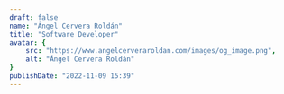 ```yaml
---
draft: false
name: "Ángel Cervera Roldán"
title: "Software Developer"
avatar: {
    src: "https://www.angelcerveraroldan.com/images/og_image.png",
    alt: "Ángel Cervera Roldán"
}
publishDate: "2022-11-09 15:39"
---
```

